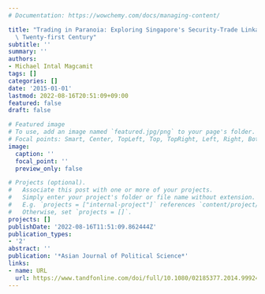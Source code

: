 ```yaml
---
# Documentation: https://wowchemy.com/docs/managing-content/

title: "Trading in Paranoia: Exploring Singapore's Security-Trade Linkages in the\
  \ Twenty-first Century"
subtitle: ''
summary: ''
authors:
- Michael Intal Magcamit
tags: []
categories: []
date: '2015-01-01'
lastmod: 2022-08-16T20:51:09+09:00
featured: false
draft: false

# Featured image
# To use, add an image named `featured.jpg/png` to your page's folder.
# Focal points: Smart, Center, TopLeft, Top, TopRight, Left, Right, BottomLeft, Bottom, BottomRight.
image:
  caption: ''
  focal_point: ''
  preview_only: false

# Projects (optional).
#   Associate this post with one or more of your projects.
#   Simply enter your project's folder or file name without extension.
#   E.g. `projects = ["internal-project"]` references `content/project/deep-learning/index.md`.
#   Otherwise, set `projects = []`.
projects: []
publishDate: '2022-08-16T11:51:09.862444Z'
publication_types:
- '2'
abstract: ''
publication: '*Asian Journal of Political Science*'
links:
- name: URL
  url: https://www.tandfonline.com/doi/full/10.1080/02185377.2014.999248
---
```

